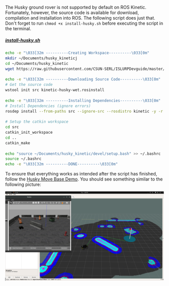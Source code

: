 The Husky ground rover is not supported by default on ROS Kinetic. Fortunately, however, the source code is available for download, compilation and installation into ROS. The following script does just that. Don't forget to run `chmod +x install-husky.sh` before executing the script in the terminal.

##### [install-husky.sh](install-husky.sh)

```sh
echo -e "\033[32m ----------Creating Workspace----------\033[0m"
mkdir ~/Documents/husky_kineticj
cd ~/Documents/husky_kinetic
wget https://raw.githubusercontent.com/CSUN-SERL/ISLURPDevguide/master/kinetic-husky-wet.rosinstall

echo -e "\033[32m ----------Downloading Source Code----------\033[0m"
# Get the source code
wstool init src kinetic-husky-wet.rosinstall

echo -e "\033[32m ----------Installing Dependencies----------\033[0m"
# Install Dependencies (ignore errors)
rosdep install --from-paths src --ignore-src --rosdistro kinetic -y -r

# Setup the catkin workspace
cd src
catkin_init_workspace
cd ..
catkin_make

echo "source ~/Documents/husky_kinetic/devel/setup.bash" >> ~/.bashrc
source ~/.bashrc
echo -e "\033[32m ----------DONE----------\033[0m"
```

To ensure that everything works as intended after the script has finished, follow the [Husky Move Base Demo](http://wiki.ros.org/husky_navigation/Tutorials/Husky%20Move%20Base%20Demo). You should see something similar to the following picture:

![Husky Gazebo Simulation on ROS Kinetic](assets/husky-kinetic.png "Logo Title Text 1")

